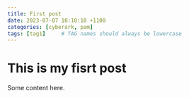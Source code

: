 ```yaml
---
title: First post
date: 2023-07-07 10:10:10 +1100
categories: [cyberark, pam]
tags: [tag1]     # TAG names should always be lowercase
---
```


# This is my fisrt post

Some content here.